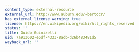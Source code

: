 ```yaml
---
content_type: external-resource
external_url: http://www.auburn.edu/~bertocr/
has_external_license_warning: true
license: https://en.wikipedia.org/wiki/All_rights_reserved
status: ''
title: Guido Guinizelli
uid: 7a913602-e5df-4333-8adb-d26b483481d5
wayback_url: ''
---
```

